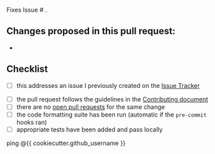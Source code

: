 <!-- Please create an issue prior to a pull request, and reference it here -->
Fixes Issue # .

<!-- Please list the changes you propose to make in this pull request -->
Changes proposed in this pull request:
-
-

## Checklist

- [ ] this addresses an issue I previously created on the [Issue Tracker](../issues)
<!-- It is not necessary to check the rest of these when creating the PR, but must be checked to be merged -->
- [ ] the pull request follows the guidelines in the [Contributing document](../CONTRIBUTING.md)
- [ ] there are no [open pull requests](../pulls) for the same change
- [ ] the code formatting suite has been run (automatic if the `pre-commit` hooks ran)
- [ ] appropriate tests have been added and pass locally

ping @{{ cookiecutter.github_username }}
